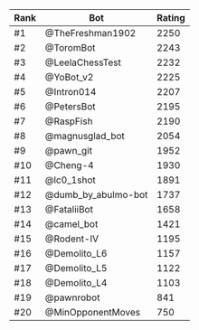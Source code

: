 Rank|Bot|Rating
---|---|---
#1|@TheFreshman1902|2250
#2|@ToromBot|2243
#3|@LeelaChessTest|2232
#4|@YoBot_v2|2225
#5|@Intron014|2207
#6|@PetersBot|2195
#7|@RaspFish|2190
#8|@magnusglad_bot|2054
#9|@pawn_git|1952
#10|@Cheng-4|1930
#11|@lc0_1shot|1891
#12|@dumb_by_abulmo-bot|1737
#13|@FataliiBot|1658
#14|@camel_bot|1421
#15|@Rodent-IV|1195
#16|@Demolito_L6|1157
#17|@Demolito_L5|1122
#18|@Demolito_L4|1103
#19|@pawnrobot|841
#20|@MinOpponentMoves|750
